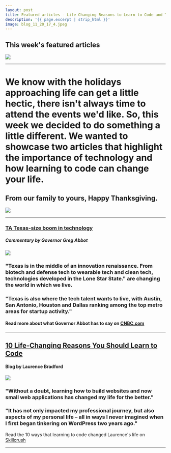 ```yaml
---
layout: post
title: Featured articles - Life Changing Reasons to Learn to Code and Texas Technology Growth
description: '{{ page.excerpt | strip_html }}'
image: blog_11_20_17_4.jpeg
---
```

## This week's featured articles

<div class="col-sm-12">
  <img class="img-responsive" src="/assets/images/blog_11_20_17_4.jpeg"/> 
</div>

---

# We know with the holidays approaching life can get a little hectic, there isn't always time to attend the events we'd like. So, this week we decided to do something a little different. We wanted to showcase two articles that highlight the importance of technology and how learning to code can change your life. 

## From our family to yours, Happy Thanksgiving.

<div class="col-sm-12">
  <img class="img-responsive" src="/assets/images/Blog_11_20_17_3.jpeg" /> 
</div>

---


### [TA Texas-size boom in technology](https://www.cnbc.com/2017/07/11/gov-greg-abbott-why-texas-is-the-top-technology-state-in-us.html)

##### Commentary by Governor Greg Abbot

<div class="col-sm-5">
  <img class="img-responsive" src="/assets/images/blog_11_20_17_1.jpeg" /> 
</div>


### "Texas is in the middle of an innovation renaissance. From biotech and defense tech to wearable tech and clean tech, technologies developed in the Lone Star State." are changing the world in which we live.

### "Texas is also where the tech talent wants to live, with Austin, San Antonio, Houston and Dallas ranking among the top metro areas for startup activity."

#### Read more about what Governor Abbot has to say on [CNBC.com](https://www.cnbc.com/2017/07/11/gov-greg-abbott-why-texas-is-the-top-technology-state-in-us.html)



---

## [10 Life-Changing Reasons You Should Learn to Code](https://skillcrush.com/2015/01/28/laurence-bradford-10-reasons/) 

#### Blog by Laurence Bradford

<div class="col-sm-5">
  <img class="img-responsive" src="/assets/images/Blog_11_20_17_2.jpg" /> 
</div>

### "Without a doubt, learning how to build websites and now small web applications has changed my life for the better."
### "It has not only impacted my professional journey, but also aspects of my personal life – all in ways I never imagined when I first began tinkering on WordPress two years ago."

Read the 10 ways that learning to code changed Laurence's life on [Skillcrush](https://skillcrush.com/2015/01/28/laurence-bradford-10-reasons/)


---
